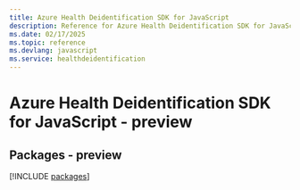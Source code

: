 ```yaml
---
title: Azure Health Deidentification SDK for JavaScript
description: Reference for Azure Health Deidentification SDK for JavaScript
ms.date: 02/17/2025
ms.topic: reference
ms.devlang: javascript
ms.service: healthdeidentification
---
```

# Azure Health Deidentification SDK for JavaScript - preview
## Packages - preview
[!INCLUDE [packages](health-deidentification-index.md)]